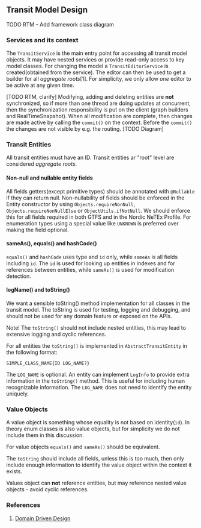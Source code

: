 ## Transit Model Design

TODO RTM - Add framework class diagram

### Services and its context

The `TransitService` is the main entry point for accessing all transit model objects. It may have 
nested services or provide read-only access to key model classes. For changing the model a 
`TransitEditorService` is created(obtained from the service). The editor can then be used to get a
builder for all _aggregate roots_[1]. For simplicity, we only allow _one_ editor to be active at 
any given time. 

[TODO RTM, clarify] Modifying, adding and deleting entities are **not** synchronized, so if more 
than one thread are doing updates at concurrent, then the synchronization responsibility is put on 
the client (graph builders and RealTimeSnapshot). When all modification are complete, then changes 
are made active by calling the `commit()` on the context. Before the `commit()` the changes are not 
visible by e.g. the routing. [TODO Diagram]


### Transit Entities

All transit entities must have an ID. Transit entities ar "root" level are considered _aggregate
roots_.


#### Non-null and nullable entity fields

All fields getters(except primitive types) should be annotated with `@Nullable` if they can return null.
Non-nullability of fields should be enforced in the Entity constructor by using `Objects.requireNonNull`,
`Objects.requireNonNullElse` or `ObjectUtils.ifNotNull`. We should enforce this for all fields 
required in both GTFS and in the Nordic NeTEx Profile. For enumeration types using a special value
like `UNKNOWN` is preferred over making the field optional.


#### sameAs(), equals() and hashCode()

`equals()` and `hashCode` uses type and `id` only, while `sameAs` is all fields including
`id`. The `id` is used for looking up entities in indexes and for references between entities, 
while `sameAs()` is used for modification detection.


#### logName() and toString()

We want a sensible toString() method implementation for all classes in the transit model. The
toString is used for testing, logging and debugging, and should not be used for any domain feature
or exposed on the APIs.

Note! The `toString()` should not include nested entities, this may lead to extensive logging and
cyclic references.

For all entities the `toString()` is implemented in `AbstractTransitEntity` in the following format:

```
SIMPLE_CLASS_NAME{ID LOG_NAME?}
```

The `LOG_NAME` is optional. An entity can implement `LogInfo` to provide extra information in the
`toString()` method. This is useful for including human recognizable information. The `LOG_NAME`
does not need to identify the entity uniquely.


### Value Objects

A value object is something whose equality is not based on identity(`id`). In theory enum classes 
is also value objects, but for simplicity we do not include them in this discussion.      

For value objects `equals()` and `sameAs()` should be equivalent. 

The `toString` should include all fields, unless this is too much, then only include enough 
information to identify the value object within the context it exists. 

Values object can **not** reference entities, but may reference nested value objects - avoid 
cyclic references.


### References

1. [Domain Driven Design](https://en.wikipedia.org/wiki/Domain-driven_design)